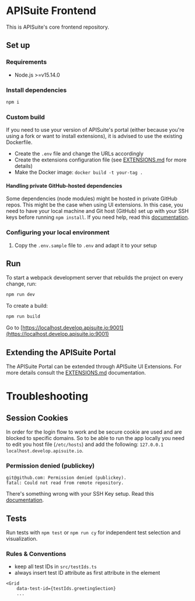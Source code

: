 # APISuite Frontend

This is APISuite's core frontend repository.

## Set up

### Requirements

* Node.js >=v15.14.0

### Install dependencies

```bash
npm i
```

### Custom build

If you need to use your version of APISuite's portal (either because you're using a fork or want to install extensions), it is advised to use the existing Dockerfile.

- Create the `.env` file and change the URLs accordingly
- Create the extensions configuration file (see [EXTENSIONS.md](EXTENSIONS.md) for more details)
- Make the Docker image: `docker build -t your-tag .`

#### Handling private GitHub-hosted dependencies

Some dependencies (node modules) might be hosted in private GitHub repos. This might be the case when using UI extensions. 
In this case, you need to have your local machine and Git host (GitHub) set up with your SSH keys before running `npm install`. 
If you need help, read this [documentation](https://docs.github.com/en/github/authenticating-to-github/generating-a-new-ssh-key-and-adding-it-to-the-ssh-agent).

### Configuring your local environment

1. Copy the `.env.sample` file to `.env` and adapt it to your setup

## Run

To start a webpack development server that rebuilds the project on every change, run:

```bash
npm run dev
```

To create a build:

```bash
npm run build
```


Go to [https://localhost.develop.apisuite.io:9001](https://localhost.develop.apisuite.io:9001)

## Extending the APISuite Portal

The APISuite Portal can be extended through APISuite UI Extensions. For more details consult the [EXTENSIONS.md](EXTENSIONS.md) documentation.

# Troubleshooting

## Session Cookies

In order for the login flow to work and be secure cookie are used and are blocked to specific domains. 
So to be able to run the app locally you need to edit you host file (`/etc/hosts`) and add the following: `127.0.0.1       localhost.develop.apisuite.io`.

### Permission denied (publickey)

```
git@github.com: Permission denied (publickey).
fatal: Could not read from remote repository.
```

There's something wrong with your SSH Key setup. Read this [documentation](https://docs.github.com/en/github/authenticating-to-github/generating-a-new-ssh-key-and-adding-it-to-the-ssh-agent).

## Tests

Run tests with `npm test` or `npm run cy` for independent test selection and visualization.

### Rules & Conventions

- keep all test IDs in `src/testIds.ts`
- always insert test ID attribute as first attribute in the element
```
<Grid
    data-test-id={testIds.greetingSection}
    ...
```

